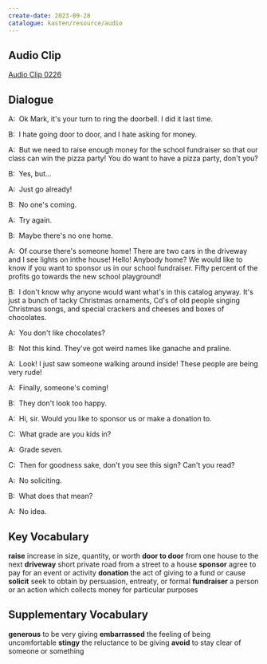 ```yaml
---
create-date: 2023-09-28
catalogue: kasten/resource/audio
---
```


## Audio Clip
[Audio Clip 0226](https://archive.org/download/englishpod_all/englishpod_0226dg.mp3)

## Dialogue
A:  Ok Mark, it's your turn to ring the doorbell. I did it last time. 

B:  I hate going door to door, and I hate asking for money. 

A:  But we need to raise enough money for the school fundraiser so that our class can win the pizza party! You do want to have a pizza party, don't you? 

B:  Yes, but... 

A:  Just go already! 

B:  No one's coming. 

A:  Try again. 

B:  Maybe there's no one home. 

A:  Of course there's someone home! There are two cars in the driveway and I see lights on inthe house! Hello! Anybody home? We would like to know if you want to sponsor us in our school fundraiser. Fifty percent of the profits go towards the new school playground! 

B:  I don't know why anyone would want what's in this catalog anyway. It's just a bunch of tacky Christmas ornaments, Cd's of old people singing Christmas songs, and special crackers and cheeses and boxes of chocolates. 

A:  You don't like chocolates? 

B:  Not this kind. They've got weird names like ganache and praline. 

A:  Look! I just saw someone walking around inside! These people are being very rude! 

A:  Finally, someone's coming! 

B:  They don't look too happy. 

A:  Hi, sir. Would you like to sponsor us or make a donation to. 

C:  What grade are you kids in? 

A:  Grade seven. 

C:  Then for goodness sake, don't you see this sign? Can't you read? 

A:  No soliciting. 

B:  What does that mean? 

A:  No idea. 

## Key Vocabulary
**raise**             increase in size, quantity, or worth
**door to door**      from one house to the next
**driveway**          short private road from a street to a house
**sponsor**           agree to pay for an event or activity
**donation**          the act of giving to a fund or cause
**solicit**           seek to obtain by persuasion, entreaty, or formal
**fundraiser**        a person or an action which collects money for particular purposes

## Supplementary Vocabulary
**generous**         to be very giving
**embarrassed**      the feeling of being uncomfortable
**stingy**           the reluctance to be giving
**avoid**            to stay clear of someone or something
